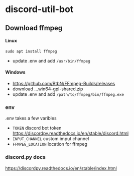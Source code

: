 # discord-util-bot


## Download ffmpeg
#### Linux

```
sudo apt install ffmpeg
```
- update .env and add `/usr/bin/ffmpeg`

#### Windows

- https://github.com/BtbN/FFmpeg-Builds/releases
- download ...win64-gpl-shared.zip
- update .env and add `/path/to/ffmpeg/bin/ffmpeg.exe`


### env

.env takes a few varibles
- `TOKEN` discord bot token https://discordpy.readthedocs.io/en/stable/discord.html
- `INPUT_CHANNEL` custom imput channel
- `FFMPEG_LOCATION` location for ffmpeg


### discord.py docs

https://discordpy.readthedocs.io/en/stable/index.html
